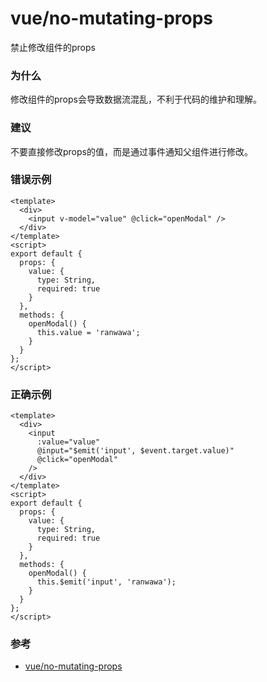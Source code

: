 # vue/no-mutating-props

禁止修改组件的props

### 为什么

修改组件的props会导致数据流混乱，不利于代码的维护和理解。

### 建议

不要直接修改props的值，而是通过事件通知父组件进行修改。

### 错误示例

```vue
<template>
  <div>
    <input v-model="value" @click="openModal" />
  </div>
</template>
<script>
export default {
  props: {
    value: {
      type: String,
      required: true
    }
  },
  methods: {
    openModal() {
      this.value = 'ranwawa';
    }
  }
};
</script>
```

### 正确示例

```vue
<template>
  <div>
    <input
      :value="value"
      @input="$emit('input', $event.target.value)"
      @click="openModal"
    />
  </div>
</template>
<script>
export default {
  props: {
    value: {
      type: String,
      required: true
    }
  },
  methods: {
    openModal() {
      this.$emit('input', 'ranwawa');
    }
  }
};
</script>
```

### 参考

- [vue/no-mutating-props](https://eslint.vuejs.org/rules/no-mutating-props.html)

